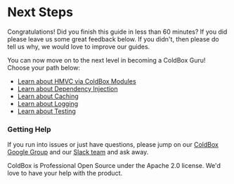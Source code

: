 # Next Steps

Congratulations!  Did you finish this guide in less than 60 minutes?  If you did please leave us some great feedback below.  If you didn't, then please do tell us why, we would love to improve our guides.

You can now move on to the next level in becoming a ColdBox Guru! Choose your path below:

* [Learn about HMVC via ColdBox Modules](../../the-basics/configuration/coldbox.cfc/configuration-directives/modules.md)
* [Learn about Dependency Injection](https://wirebox.ortusbooks.com)
* [Learn about Caching](https://cachebox.ortusbooks.com)
* [Learn about Logging](https://logbox.ortusbooks.com)
* [Learn about Testing](https://testbox.ortusbooks.com)

### Getting Help

If you run into issues or just have questions, please jump on our [ColdBox Google Group](https://groups.google.com/forum/#!forum/coldbox) and our [Slack team](http://boxteam.herokuapp.com/) and ask away.

ColdBox is Professional Open Source under the Apache 2.0 license. We'd love to have your help with the product.


